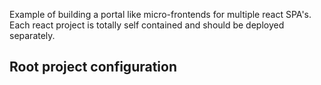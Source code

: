 Example of building a portal like micro-frontends for multiple react SPA's. Each react project is totally self contained and should be deployed separately.

## Root project configuration
